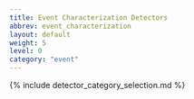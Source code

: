 ```yaml
---
title: Event Characterization Detectors
abbrev: event_characterization
layout: default
weight: 5
level: 0
category: "event"
---
```


{% include detector_category_selection.md %}
